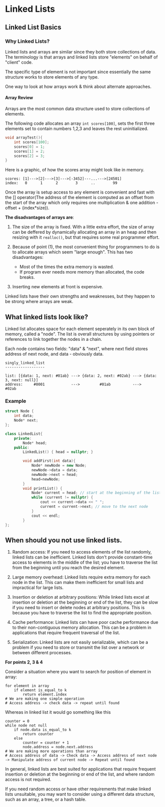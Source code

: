 # Linked Lists

## Linked List Basics
### Why Linked Lists?

Linked lists and arrays are similar since they both store collections of data. The terminology is that arrays and linked lists store "elements" on behalf of "client" code.

The specific type of element is not important since essentially the same structure works to store elements of any type.

One way to look at how arrays work & think about alternate approaches.

#### Array Review

Arrays are the most common data structure used to store collections of elements.

The following code allocates an array `int scores[100]`, sets the first three elements set to contain numbers 1,2,3 and leaves the rest uninitialized.

```cpp
void arrayTest(){
	int scores[100];
	scores[0] = 1;
	scores[1] = 2;
	scores[2] = 3;
}
```

Here is a graphic, of how the scores array might look like in memory. 

```
scores: [1]--->[2]--->[3]--->[-3452]---...--->[24501]
index:   0      1      2        3      ..        99
```

Once the array is setup access to any element is convenient and fast with the [] operator(The address of the element is computed as an offset from the start of the array which only requires one multiplication & one addition - offset + (index*size)).

**The disadvantages of arrays are**:
1. The size of the array is fixed. With a little extra effort, the size of array can be deffered by dynamically allocating an array in an heap and then resizing with it `realloc()`, but that requires some real programmer effort.

2. Because of point (1), the most convenient thing for programmers to do is to allocate arrays which seem "large enough". This has two disadvantages: 
	- Most of the times the extra memory is wasted.
	- If program ever needs more memory than allocated, the code breaks.

3. Inserting new elements at front is expensive.

Linked lists have their own strengths and weaknesses, but they happen to be strong where arrays are weak.

## What linked lists look like?

Linked list allocates space for each element seperately in its own block of memory, called a "node". The list is overall structures by using pointers or references to link together the nodes in a chain.

Each node contains two fields: "data" & "next", where next field stores address of next node, and data - obviously data. 

```
singly_linked_list
------------------

list: [{data: 1, next: #01ab} ---> {data: 2, next: #02ab} ---> {data: 3, next: null}]
address:     #0001            --->         #01ab          --->         #02ab
```
### Example

```cpp
struct Node {
	int data;
	Node* next;
};

class LinkedList{
	private:
		Node* head;
	public:
		LinkedList() { head = nullptr; }

		void addFirst(int data){
			Node* newNode = new Node;
			newNode->data = data;
			newNode->next = head;
			head=newNode;
		}
		void printList() {
            Node* current = head; // start at the beginning of the list
            while (current != nullptr) {
                cout << current->data << " ";
                current = current->next; // move to the next node
            }
            cout << endl;
        }
};
```

## When should you not use linked lists.

1. Random access: If you need to access elements of the list randomly, linked lists can be inefficient. Linked lists don't provide constant-time access to elements in the middle of the list; you have to traverse the list from the beginning until you reach the desired element.

2. Large memory overhead: Linked lists require extra memory for each node in the list. This can make them inefficient for small lists and impractical for large lists.

3. Insertion or deletion at arbitrary positions: While linked lists excel at insertion or deletion at the beginning or end of the list, they can be slow if you need to insert or delete nodes at arbitrary positions. This is because you have to traverse the list to find the appropriate position.

4. Cache performance: Linked lists can have poor cache performance due to their non-contiguous memory allocation. This can be a problem in applications that require frequent traversal of the list.

5. Serialization: Linked lists are not easily serializable, which can be a problem if you need to store or transmit the list over a network or between different processes.

**For points 2, 3 & 4**

Consider a situation where you want to search for position of element in array:

```
for element in array
	if element is_equal_to k 
		return element.index
# We are making one simple operation
# Access address -> check data -> repeat until found
```

Whereas in linked list it would go something like this

```
counter = 0
while node not null
	if node.data is_equal_to k
		return counter
	else
		counter = counter + 1
		node.address = node.next.address
# We are making more operations than array
# Access address of data -> Check data -> Access address of next node -> Manipulate address of current node -> Repeat until found
```

In general, linked lists are best suited for applications that require frequent insertion or deletion at the beginning or end of the list, and where random access is not required. 

If you need random access or have other requirements that make linked lists unsuitable, you may want to consider using a different data structure, such as an array, a tree, or a hash table.